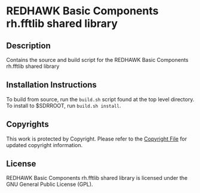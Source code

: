 # REDHAWK Basic Components rh.fftlib shared library
 
## Description

Contains the source and build script for the REDHAWK Basic Components rh.fftlib shared library
 
## Installation Instructions

To build from source, run the `build.sh` script found at the top level directory. To install to $SDRROOT, run `build.sh install`.
 
## Copyrights

This work is protected by Copyright. Please refer to the [Copyright File](COPYRIGHT) for updated copyright information.

## License

REDHAWK Basic Components rh.fftlib shared library is licensed under the GNU General Public License (GPL).


